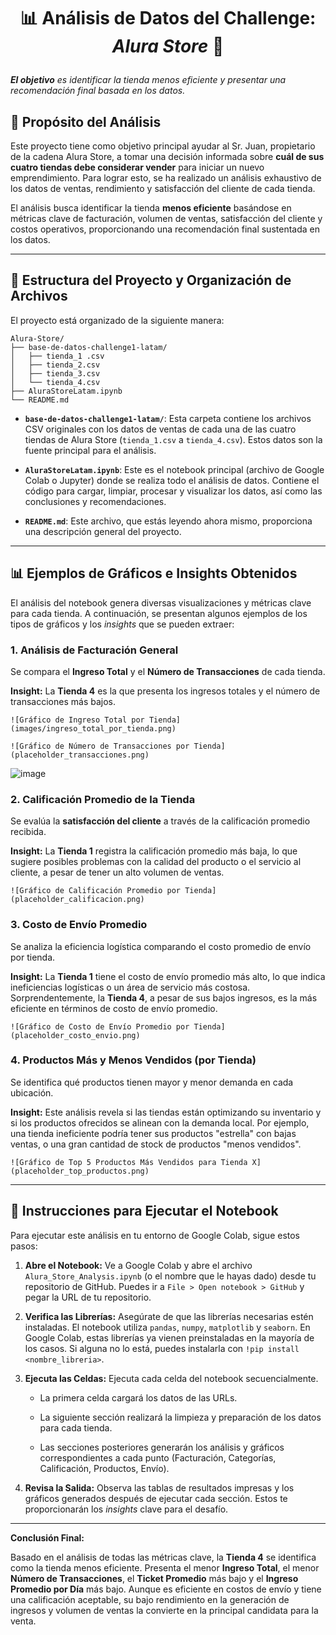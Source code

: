 # <p align="center"><strong>📊 Análisis de Datos del Challenge: <em>Alura Store</em> 🛒</strong><br>
<em>**El objetivo** es identificar la tienda menos eficiente y presentar una recomendación final basada en los datos.</em></p>
## 🎯 Propósito del Análisis

Este proyecto tiene como objetivo principal ayudar al Sr. Juan, propietario de la cadena Alura Store, a tomar una decisión informada sobre **cuál de sus cuatro tiendas debe considerar vender** para iniciar un nuevo emprendimiento. Para lograr esto, se ha realizado un análisis exhaustivo de los datos de ventas, rendimiento y satisfacción del cliente de cada tienda.

El análisis busca identificar la tienda **menos eficiente** basándose en métricas clave de facturación, volumen de ventas, satisfacción del cliente y costos operativos, proporcionando una recomendación final sustentada en los datos.

---

## 📂 Estructura del Proyecto y Organización de Archivos

El proyecto está organizado de la siguiente manera:

```
Alura-Store/
├── base-de-datos-challenge1-latam/
│   ├── tienda_1 .csv
│   ├── tienda_2.csv
│   ├── tienda_3.csv
│   └── tienda_4.csv
├── AluraStoreLatam.ipynb 
└── README.md                  
```

- **`base-de-datos-challenge1-latam/`**: Esta carpeta contiene los archivos CSV originales con los datos de ventas de cada una de las cuatro tiendas de Alura Store (`tienda_1.csv` a `tienda_4.csv`). Estos datos son la fuente principal para el análisis.
    
- **`AluraStoreLatam.ipynb`**: Este es el notebook principal (archivo de Google Colab o Jupyter) donde se realiza todo el análisis de datos. Contiene el código para cargar, limpiar, procesar y visualizar los datos, así como las conclusiones y recomendaciones.
    
- **`README.md`**: Este archivo, que estás leyendo ahora mismo, proporciona una descripción general del proyecto.
    

---

## 📊 Ejemplos de Gráficos e Insights Obtenidos

El análisis del notebook genera diversas visualizaciones y métricas clave para cada tienda. A continuación, se presentan algunos ejemplos de los tipos de gráficos y los _insights_ que se pueden extraer:

### 1. Análisis de Facturación General

Se compara el **Ingreso Total** y el **Número de Transacciones** de cada tienda.

**Insight:** La **Tienda 4** es la que presenta los ingresos totales y el número de transacciones más bajos.

```
![Gráfico de Ingreso Total por Tienda](images/ingreso_total_por_tienda.png)
```

```
![Gráfico de Número de Transacciones por Tienda](placeholder_transacciones.png)
```
![image](https://github.com/user-attachments/assets/9b7102b1-a7de-46f5-b2a8-3fe0f0489db8)

### 2. Calificación Promedio de la Tienda

Se evalúa la **satisfacción del cliente** a través de la calificación promedio recibida.

**Insight:** La **Tienda 1** registra la calificación promedio más baja, lo que sugiere posibles problemas con la calidad del producto o el servicio al cliente, a pesar de tener un alto volumen de ventas.

```
![Gráfico de Calificación Promedio por Tienda](placeholder_calificacion.png)
```

### 3. Costo de Envío Promedio

Se analiza la eficiencia logística comparando el costo promedio de envío por tienda.

**Insight:** La **Tienda 1** tiene el costo de envío promedio más alto, lo que indica ineficiencias logísticas o un área de servicio más costosa. Sorprendentemente, la **Tienda 4**, a pesar de sus bajos ingresos, es la más eficiente en términos de costo de envío promedio.

```
![Gráfico de Costo de Envío Promedio por Tienda](placeholder_costo_envio.png)
```

### 4. Productos Más y Menos Vendidos (por Tienda)

Se identifica qué productos tienen mayor y menor demanda en cada ubicación.

**Insight:** Este análisis revela si las tiendas están optimizando su inventario y si los productos ofrecidos se alinean con la demanda local. Por ejemplo, una tienda ineficiente podría tener sus productos "estrella" con bajas ventas, o una gran cantidad de stock de productos "menos vendidos".

```
![Gráfico de Top 5 Productos Más Vendidos para Tienda X](placeholder_top_productos.png)
```

---

## 🚀 Instrucciones para Ejecutar el Notebook

Para ejecutar este análisis en tu entorno de Google Colab, sigue estos pasos:

1. **Abre el Notebook:** Ve a Google Colab y abre el archivo `Alura_Store_Analysis.ipynb` (o el nombre que le hayas dado) desde tu repositorio de GitHub. Puedes ir a `File > Open notebook > GitHub` y pegar la URL de tu repositorio.
    
2. **Verifica las Librerías:** Asegúrate de que las librerías necesarias estén instaladas. El notebook utiliza `pandas`, `numpy`, `matplotlib` y `seaborn`. En Google Colab, estas librerías ya vienen preinstaladas en la mayoría de los casos. Si alguna no lo está, puedes instalarla con `!pip install <nombre_libreria>`.
    
3. **Ejecuta las Celdas:** Ejecuta cada celda del notebook secuencialmente.
    
    - La primera celda cargará los datos de las URLs.
        
    - La siguiente sección realizará la limpieza y preparación de los datos para cada tienda.
        
    - Las secciones posteriores generarán los análisis y gráficos correspondientes a cada punto (Facturación, Categorías, Calificación, Productos, Envío).
        
4. **Revisa la Salida:** Observa las tablas de resultados impresas y los gráficos generados después de ejecutar cada sección. Estos te proporcionarán los _insights_ clave para el desafío.
    

---

**Conclusión Final:**

Basado en el análisis de todas las métricas clave, la **Tienda 4** se identifica como la tienda menos eficiente. Presenta el menor **Ingreso Total**, el menor **Número de Transacciones**, el **Ticket Promedio** más bajo y el **Ingreso Promedio por Día** más bajo. Aunque es eficiente en costos de envío y tiene una calificación aceptable, su bajo rendimiento en la generación de ingresos y volumen de ventas la convierte en la principal candidata para la venta.
